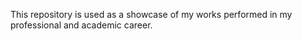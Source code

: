 This repository is used as a showcase of my works performed in my professional and academic career.
